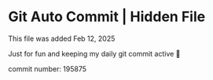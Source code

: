 # Git Auto Commit | Hidden File

This file was added Feb 12, 2025

Just for fun and keeping my daily git commit active 🤪

commit number: 195875
